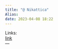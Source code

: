 ```yaml
---
title: "@ Nikattica"
Alias: 
date: 2023-04-08 18:22
---
```

Links:  
[link](https://www.youtube.com/@Nikattica)  
—


